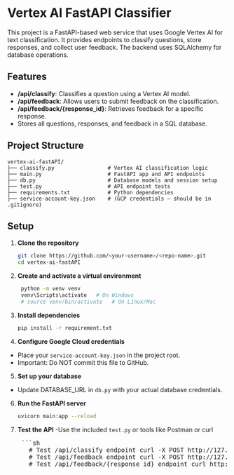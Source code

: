 # Vertex AI FastAPI Classifier

This project is a FastAPI-based web service that uses Google Vertex AI for text classification. It provides endpoints to classify questions, store responses, and collect user feedback. The backend uses SQLAlchemy for database operations.

## Features

- **/api/classify**: Classifies a question using a Vertex AI model.
- **/api/feedback**: Allows users to submit feedback on the classification.
- **/api/feedback/{response_id}**: Retrieves feedback for a specific response.
- Stores all questions, responses, and feedback in a SQL database.

## Project Structure
```text
vertex-ai-fastAPI/
├── classify.py                 # Vertex AI classification logic
├── main.py                     # FastAPI app and API endpoints
├── db.py                       # Database models and session setup
├── test.py                     # API endpoint tests
├── requirements.txt            # Python dependencies
├── service-account-key.json    # (GCP credentials — should be in .gitignore)
```


## Setup

1. **Clone the repository**
   ```sh
   git clone https://github.com/<your-username>/<repo-name>.git
   cd vertex-ai-fastAPI
   

2. **Create and activate a virtual environment**
   ```sh
    python -m venv venv
    venv\Scripts\activate   # On Windows
    # source venv/bin/activate   # On Linux/Mac
3. **Install dependencies**
   ```sh
   pip install -r requirement.txt

4. **Configure Google Cloud credentials**
  - Place your  `service-account-key.json` in the project root.
  - Important: Do NOT commit this file to GitHub.

5. **Set up your database**
  - Update DATABASE_URL in `db.py` with your actual database credentials.

6. **Run the FastAPI server**
   ```sh
   uvicorn main:app --reload
   
7. **Test the API**
   -Use the included `test.py` or tools like Postman or curl

   <pre lang="markdown"> ```sh
      # Test /api/classify endpoint curl -X POST http://127.0.0.1:8000/api/classify \ -H "Content-Type: application/json" \ -d '{"question": "Wifi issues at mc nair?"}'
      # Test /api/feedback endpoint curl -X POST http://127.0.0.1:8000/api/feedback \ -H "Content-Type: application/json" \ -d '{"response_id": 1, "feedback": "Accurate classification"}' 
      # Test /api/feedback/{response_id} endpoint curl http://127.0.0.1:8000/api/feedback/1 ```
   </pre>

       
